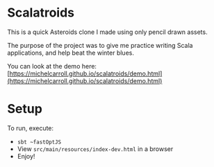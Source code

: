 # Scalatroids

This is a quick Asteroids clone I made using only pencil drawn assets. 

The purpose of the project was to give me practice writing Scala applications, and help beat the winter blues.

You can look at the demo here: [https://michelcarroll.github.io/scalatroids/demo.html](https://michelcarroll.github.io/scalatroids/demo.html)

# Setup

To run, execute: 
- `sbt ~fastOptJS`
- View `src/main/resources/index-dev.html` in a browser
- Enjoy!
